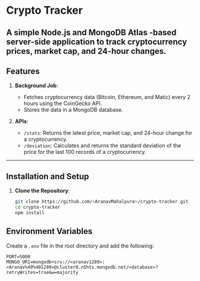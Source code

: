 # Crypto Tracker
A simple Node.js and MongoDB Atlas -based server-side application to track cryptocurrency prices, market cap, and 24-hour changes.
---

## Features

1. **Background Job**:
   - Fetches cryptocurrency data (Bitcoin, Ethereum, and Matic) every 2 hours using the CoinGecko API.
   - Stores the data in a MongoDB database.

2. **APIs**:
   - `/stats`: Returns the latest price, market cap, and 24-hour change for a cryptocurrency.
   - `/deviation`: Calculates and returns the standard deviation of the price for the last 100 records of a cryptocurrency.

---

## Installation and Setup

1. **Clone the Repository**:
   ```bash
   git clone https://github.com/<AranavMahalpure>/crypto-tracker.git
   cd crypto-tracker
   npm install

## Environment Variables

Create a `.env` file in the root directory and add the following:
```env
PORT=5000
MONGO_URI=mongodb+srv://<aranav1289>:<Aranav%40%401289>@cluster0.n5hts.mongodb.net/<database>?retryWrites=true&w=majority

